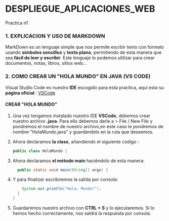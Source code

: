 # DESPLIEGUE_APLICACIONES_WEB
Practica n1

### 1. EXPLICACION Y USO DE MARKDOWN

MarkDown es un lenguaje simple que nos permite escrbir texto con formato usando **símbolos sencillos** y **texto plano**, permitiendo de esta manera que sea **fácil de leer y escribir**. Este lenguaje lo podemos utilizar para crear documentos, notas, libros, sitios web...


### 2. COMO CREAR UN "HOLA MUNDO" EN JAVA (VS CODE)

Visual Studio Code es nuestro **IDE** escogido para esta practica, aquí esta su **página oficial** : [VSCode](https://code.visualstudio.com/)

   #### CREAR "HOLA MUNDO"

1. Una vez tengamos instalado nuestro IDE **VSCode**, debemos crear nuestro archivo **.java**. Para ello debemos darle a > File / New File y pondremos el nombre de nuestro archivo,en este caso le pondremos de nombre "HolaMundo.java" y guardándolo en la ruta que deseemos.

2. Ahora declaramos **la clase**, añandiendo el siguiente codigo :

   ``` java
   public class HolaMundo {
   ```
   
3. Ahora declaramos **el método main** haciéndolo de esta manera:

   ```java
     public static void main(String[] args) {
   ```

4. Y para finalizar escribiremos la salida por consola:

   ```java
       System.out.println("Hola, Mundo!");
     }
   }
   ```

5. Guardaremos nuestro archivo con **CTRL + S** y lo ejecutaremos. Si lo hemos hecho correctamente, nos saldrá la respuesta por consola.


 

